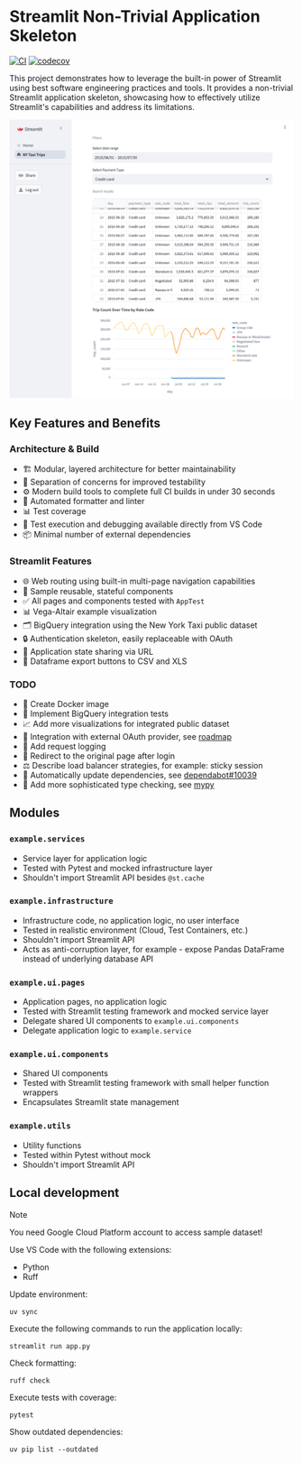# Streamlit Non-Trivial Application Skeleton

[![CI](https://github.com/mkuthan/example-streamlit/actions/workflows/ci.yml/badge.svg)](https://github.com/mkuthan/example-streamlit/actions/workflows/ci.yml)
[![codecov](https://codecov.io/gh/mkuthan/example-streamlit/branch/main/graph/badge.svg?token=ZC7VITLNHF)](https://codecov.io/gh/mkuthan/example-streamlit)

This project demonstrates how to leverage the built-in power of Streamlit using best software engineering practices and tools. It provides a non-trivial Streamlit application skeleton, showcasing how to effectively utilize Streamlit's capabilities and address its limitations.

![Screenshot](screenshot.png)

## Key Features and Benefits

### Architecture & Build

* 🏗️ Modular, layered architecture for better maintainability
* 🧩 Separation of concerns for improved testability
* ⚙️ Modern build tools to complete full CI builds in under 30 seconds
* 🧹 Automated formatter and linter
* 📊 Test coverage
* 🐞 Test execution and debugging available directly from VS Code
* 📦 Minimal number of external dependencies

### Streamlit Features

* 🌐 Web routing using built-in multi-page navigation capabilities
* 🔄 Sample reusable, stateful components
* ✅ All pages and components tested with `AppTest`
* 📊 Vega-Altair example visualization
* 🗂️ BigQuery integration using the New York Taxi public dataset
* 🔒 Authentication skeleton, easily replaceable with OAuth
* 🔗 Application state sharing via URL
* 💾 Dataframe export buttons to CSV and XLS

### TODO

* 🐳 Create Docker image
* 🧪 Implement BigQuery integration tests
* 📈 Add more visualizations for integrated public dataset
* 🔐 Integration with external OAuth provider, see [roadmap](https://roadmap.streamlit.app/)
* 📝 Add request logging
* 🔄 Redirect to the original page after login
* ⚖️ Describe load balancer strategies, for example: sticky session
* 🔄 Automatically update dependencies, see [dependabot#10039](https://github.com/dependabot/dependabot-core/issues/10039)
* 📝 Add more sophisticated type checking, see [mypy](https://mypy.readthedocs.io/)

## Modules

### `example.services`

* Service layer for application logic
* Tested with Pytest and mocked infrastructure layer
* Shouldn't import Streamlit API besides `@st.cache`

### `example.infrastructure`

* Infrastructure code, no application logic, no user interface
* Tested in realistic environment (Cloud, Test Containers, etc.)
* Shouldn't import Streamlit API
* Acts as anti-corruption layer, for example - expose Pandas DataFrame instead of underlying database API

### `example.ui.pages`

* Application pages, no application logic
* Tested with Streamlit testing framework and mocked service layer
* Delegate shared UI components to `example.ui.components`
* Delegate application logic to `example.service`

### `example.ui.components`

* Shared UI components
* Tested with Streamlit testing framework with small helper function wrappers
* Encapsulates Streamlit state management

### `example.utils`

* Utility functions
* Tested within Pytest without mock
* Shouldn't import Streamlit API

## Local development

> [!NOTE]
> You need Google Cloud Platform account to access sample dataset!

Use VS Code with the following extensions:

* Python
* Ruff

Update environment:

```shell
uv sync
```

Execute the following commands to run the application locally:

```shell
streamlit run app.py
```

Check formatting:

```shell
ruff check
```

Execute tests with coverage:

```shell
pytest
```

Show outdated dependencies:

```shell
uv pip list --outdated
```
